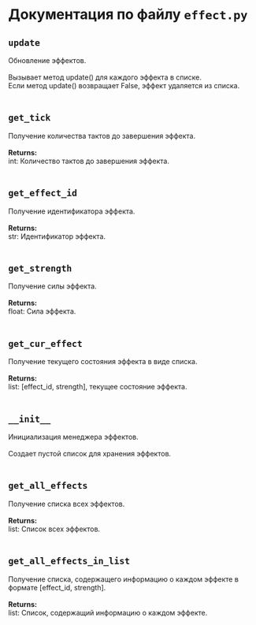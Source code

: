 # Документация по файлу `effect.py`

## `update`<br>
Обновление эффектов.<br>
<br>
Вызывает метод update() для каждого эффекта в списке.<br>
Если метод update() возвращает False, эффект удаляется из списка.<br>
<br>
## `get_tick`<br>
Получение количества тактов до завершения эффекта.<br>
<br>
**Returns:**<br>
int: Количество тактов до завершения эффекта.<br>
<br>
## `get_effect_id`<br>
Получение идентификатора эффекта.<br>
<br>
**Returns:**<br>
str: Идентификатор эффекта.<br>
<br>
## `get_strength`<br>
Получение силы эффекта.<br>
<br>
**Returns:**<br>
float: Сила эффекта.<br>
<br>
## `get_cur_effect`<br>
Получение текущего состояния эффекта в виде списка.<br>
<br>
**Returns:**<br>
list: [effect_id, strength], текущее состояние эффекта.<br>
<br>
## `__init__`<br>
Инициализация менеджера эффектов.<br>
<br>
Создает пустой список для хранения эффектов.<br>
<br>
## `get_all_effects`<br>
Получение списка всех эффектов.<br>
<br>
**Returns:**<br>
list: Список всех эффектов.<br>
<br>
## `get_all_effects_in_list`<br>
Получение списка, содержащего информацию о каждом эффекте в формате [effect_id, strength].<br>
<br>
**Returns:**<br>
list: Список, содержащий информацию о каждом эффекте.<br>
<br>
